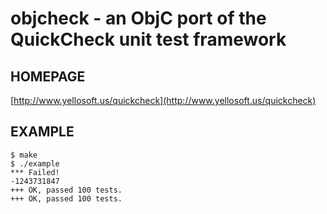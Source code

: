# objcheck - an ObjC port of the QuickCheck unit test framework

## HOMEPAGE

[http://www.yellosoft.us/quickcheck](http://www.yellosoft.us/quickcheck)

## EXAMPLE

	$ make
	$ ./example 
	*** Failed!
	-1243731847
	+++ OK, passed 100 tests.
	+++ OK, passed 100 tests.